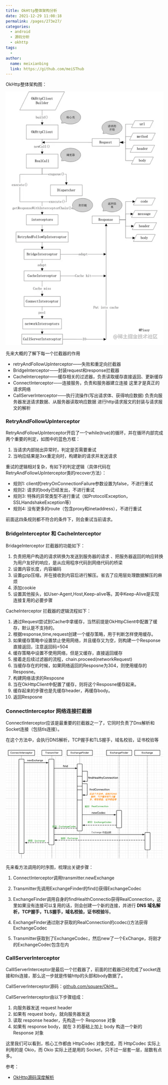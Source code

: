 ```yaml
---
title: OkHttp整体架构分析
date: 2021-12-29 11:08:18
permalink: /pages/273e27/
categories:
  - android
  - 源码分析
  - okhttp
tags:
  - 
author: 
  name: meixianbing
  link: https://github.com/meiSThub
---
```

OkHttp整体架构图：

![企业微信截图_10322e75-59e8-4f4f-b7a9-b93ef05820b7](https://raw.githubusercontent.com/meiSThub/BlogImage/master/2020/企业微信截图_10322e75-59e8-4f4f-b7a9-b93ef05820b7.png)

先来大概的了解下每一个拦截器的作用

* retryAndFollowUpInterceptor——失败和重定向拦截器
* BridgeInterceptor——封装request和response拦截器
* CacheInterceptor——缓存相关的过滤器，负责读取缓存直接返回、更新缓存
* ConnectInterceptor——连接服务，负责和服务器建立连接 这里才是真正的请求网络
* CallServerInterceptor——执行流操作(写出请求体、获得响应数据) 负责向服务器发送请求数据、从服务器读取响应数据 进行http请求报文的封装与请求报文的解析

### RetryAndFollowUpInterceptor

RetryAndFollowUpInterceptor开启了一个while(true)的循环，并在循环内部完成两个重要的判定，如图中的蓝色方框：

1. 当请求内部抛出异常时，判定是否需要重试
2. 当响应结果是3xx重定向时，构建新的请求并发送请求

重试的逻辑相对复杂，有如下的判定逻辑（具体代码在RetryAndFollowUpInterceptor类的recover方法）：

* 规则1: client的retryOnConnectionFailure参数设置为false，不进行重试
* 规则2: 请求的body已经发出，不进行重试
* 规则3: 特殊的异常类型不进行重试（如ProtocolException，SSLHandshakeException等）
* 规则4: 没有更多的route（包含proxy和inetaddress），不进行重试

前面这四条规则都不符合的条件下，则会重试当前请求。



### BridgeInterceptor 和 CacheInterceptor

BridageInterceptor 拦截器的功能如下：

1. 负责把用户构造的请求转换为发送到服务器的请求 、把服务器返回的响应转换为用户友好的响应，是从应用程序代码到网络代码的桥梁
2. 设置内容长度，内容编码
3. 设置gzip压缩，并在接收到内容后进行解压。省去了应用层处理数据解压的麻烦
4. 添加cookie
5. 设置其他报头，如User-Agent,Host,Keep-alive等。其中Keep-Alive是实现连接复用的必要步骤

CacheInterceptor 拦截器的逻辑流程如下：

1. 通过Request尝试到Cache中拿缓存，当然前提是OkHttpClient中配置了缓存，默认是不支持的。
2. 根据response,time,request创建一个缓存策略，用于判断怎样使用缓存。
3. 如果缓存策略中设置禁止使用网络，并且缓存又为空，则构建一个Response直接返回，注意返回码=504
4. 缓存策略中设置不使用网络，但是又缓存，直接返回缓存
5. 接着走后续过滤器的流程，chain.proceed(networkRequest)
6. 当缓存存在的时候，如果网络返回的Resposne为304，则使用缓存的Resposne。
7. 构建网络请求的Resposne
8. 当在OkHttpClient中配置了缓存，则将这个Resposne缓存起来。
9. 缓存起来的步骤也是先缓存header，再缓存body。
10. 返回Resposne

### ConnectInterceptor 网络连接拦截器

ConnectInterceptor应该是最重要的拦截器之一了，它同时负责了Dns解析和Socket连接（包括tls连接）。

在这个方法中，会执行DNS解析，TCP握手和TLS握手，域名校验，证书校验等

![image-20211229155250306](https://raw.githubusercontent.com/meiSThub/BlogImage/master/2020/image-20211229155250306.png)

先来看方法调用的时序图，梳理出关键步骤：

1. ConnectInterceptor调用transmitter.newExchange

2. Transmitter先调用ExchangeFinder的find()获得ExchangeCodec

3. ExchangeFinder调用自身的findHealthConnectio获得RealConnection，这里如果没有连接可以复用的话，则会创建一个新的连接，并进行 **DNS 域名解析，TCP握手，TLS握手，域名校验，证书校验**等。

4. ExchangeFinder通过刚才获取的RealConnection的codec()方法获得ExchangeCodec

5. Transmitter获取到了ExchangeCodec，然后new了一个ExChange，将刚才的ExchangeCodec包含在内

### CallServerInterceptor

CalllServerInterceptor是最后一个拦截器了，前面的拦截器已经完成了socket连接和tls连接，那么这一步就是传输http的头部和body数据了。

CallServerInterceptor源码：[github.com/square/OkHt…](https://link.juejin.cn?target=https%3A%2F%2Fgithub.com%2Fsquare%2FOkHttp%2Fblob%2Fmaster%2FOkHttp%2Fsrc%2Fmain%2Fjava%2FOkHttp3%2Finternal%2Fhttp%2FCallServerInterceptor.kt)

CallServerInterceptor由以下步骤组成：

1. 向服务器发送 request header
2. 如果有 request body，就向服务器发送
3. 读取 response header，先构造一个 Response 对象
4. 如果有 response body，就在 3 的基础上加上 body 构造一个新的 Response 对象

这里我们可以看到，核心工作都由 HttpCodec 对象完成，而 HttpCodec 实际上利用的是 Okio，而 Okio 实际上还是用的 Socket，只不过一层套一层，层数有点多。



参考：

* [OkHttp源码深度解析](https://juejin.cn/post/6844904102669844493)